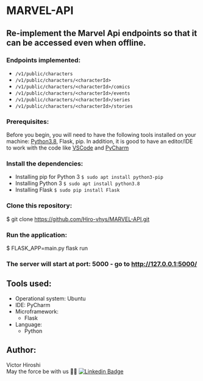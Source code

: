# MARVEL-API

## Re-implement the Marvel Api endpoints so that it can be accessed even when offline.

### Endpoints implemented:
- `/v1/public/characters`
- `/v1/public/characters/<characterId>`
- `/v1/public/characters/<characterId>/comics`
- `/v1/public/characters/<characterId>/events`
- `/v1/public/characters/<characterId>/series`
- `/v1/public/characters/<characterId>/stories`

### Prerequisites:

Before you begin, you will need to have the following tools installed on your machine:
[Python3.8](https://www.python.org/), Flask, pip.
In addition, it is good to have an editor/IDE to work with the code like [VSCode](https://code.visualstudio.com/) and [PyCharm](https://www.jetbrains.com/pt-br/pycharm/download/#section=linux) 

### Install the dependencies:
* Installing pip for Python 3  `$ sudo apt install python3-pip`
* Installing Python 3          `$ sudo apt install python3.8`
* Installing Flask             `$ sudo pip install Flask`

### Clone this repository:
$ git clone <https://github.com/Hiro-vhys/MARVEL-API.git>

### Run the application:
$ FLASK_APP=main.py flask run

### The server will start at port: 5000 - go to <http://127.0.0.1:5000/>

## Tools used:
- Operational system: Ubuntu
- IDE: PyCharm
- Microframework:
    - Flask
- Language:
    - Python

## Author:
Victor Hiroshi  
May the force be with us 👋🏽 
[![Linkedin Badge](https://img.shields.io/badge/-Victor-blue?style=flat-square&logo=Linkedin&logoColor=white&link=https://www.linkedin.com/in/victor-santos-009086178/)](https://www.linkedin.com/in/victor-santos-009086178/) 
